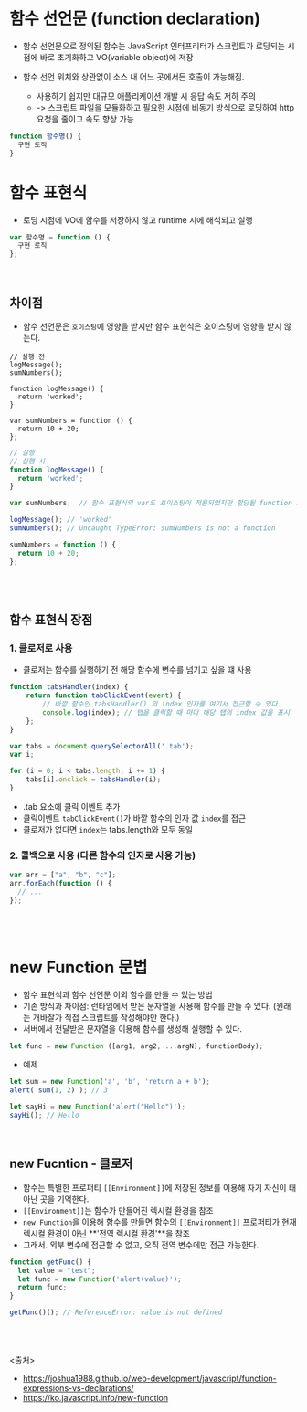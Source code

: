 # 함수 선언문 (function declaration)
- 함수 선언문으로 정의된 함수는 JavaScript 인터프리터가 스크립트가 로딩되는 시점에 바로 초기화하고 VO(variable object)에 저장

- 함수 선언 위치와 상관없이 소스 내 어느 곳에서든 호출이 가능해짐. 

  - 사용하기 쉽지만 대규모 애플리케이션 개발 시 응답 속도 저하 주의
  - -> 스크립트 파일을 모듈화하고 필요한 시점에 비동기 방식으로 로딩하여 http 요청을 줄이고 속도 향상 가능
```js
function 함수명() {
  구현 로직
}
```


# 함수 표현식
- 로딩 시점에 VO에 함수를 저장하지 않고 runtime 시에 해석되고 실행

```js
var 함수명 = function () {
  구현 로직
};
```
<br>


## 차이점
- 함수 선언문은 `호이스팅`에 영향을 받지만 함수 표현식은 호이스팅에 영향을 받지 않는다.
```JS
// 실행 전
logMessage();
sumNumbers();

function logMessage() {
  return 'worked';
}

var sumNumbers = function () {
  return 10 + 20;
};
```
```js
// 실행
// 실행 시
function logMessage() {
  return 'worked';
}

var sumNumbers;  // 함수 표현식의 var도 호이스팅이 적용되었지만 할당될 function 로직은 호출 이후 선언해 단순 변수로 인식

logMessage(); // 'worked'
sumNumbers(); // Uncaught TypeError: sumNumbers is not a function

sumNumbers = function () {
  return 10 + 20;
};
```
<br><br>

## 함수 표현식 장점
### 1. 클로저로 사용
- 클로저는 함수를 실행하기 전 해당 함수에 변수를 넘기고 싶을 떄 사용
```js
function tabsHandler(index) {
    return function tabClickEvent(event) {
        // 바깥 함수인 tabsHandler() 의 index 인자를 여기서 접근할 수 있다.
        console.log(index); // 탭을 클릭할 때 마다 해당 탭의 index 값을 표시
    };
}

var tabs = document.querySelectorAll('.tab');
var i;

for (i = 0; i < tabs.length; i += 1) {
    tabs[i].onclick = tabsHandler(i);
}
```
- .tab 요소에 클릭 이벤트 추가
- 클릭이벤트 `tabClickEvent()`가 바깥 함수의 인자 값 `index`를 접근
- 클로저가 없다면 `index`는 tabs.length와 모두 동일

### 2. 콜백으로 사용 (다른 함수의 인자로 사용 가능)
```js
var arr = ["a", "b", "c"];
arr.forEach(function () {
  // ...
});
```

<br><br>

# new Function 문법
- 함수 표현식과 함수 선언문 이외 함수를 만들 수 있는 방법
- 기존 방식과 차이점: 런타임에서 받은 문자열을 사용해 함수를 만들 수 있다. (원래는 개바잘가 직접 스크립트를 작성해야만 한다.)
- 서버에서 전달받은 문자열을 이용해 함수를 생성해 실행할 수 있다.

```js
let func = new Function ([arg1, arg2, ...argN], functionBody);
```

- 예제
```js
let sum = new Function('a', 'b', 'return a + b');
alert( sum(1, 2) ); // 3

let sayHi = new Function('alert("Hello")');
sayHi(); // Hello
```

<br>

## new Fucntion - 클로저
- 함수는 특별한 프로퍼티 `[[Environment]]`에 저장된 정보를 이용해 자기 자신이 태아난 곳을 기억한다.
- `[[Environment]]`는 함수가 만들어진 렉시컬 환경을 참조
- `new Function`을 이용해 함수를 만들면 함수의 `[[Environment]]` 프로퍼티가 현재 렉시컬 환경이 아닌 **'전역 렉시컬 환경'**을 참조
- 그래서. 외부 변수에 접근할 수 없고, 오직 전역 변수에만 접근 가능한다.
```js
function getFunc() {
  let value = "test";
  let func = new Function('alert(value)');
  return func;
}

getFunc()(); // ReferenceError: value is not defined
```



<br><br><br>
<출처>
- https://joshua1988.github.io/web-development/javascript/function-expressions-vs-declarations/
- https://ko.javascript.info/new-function
